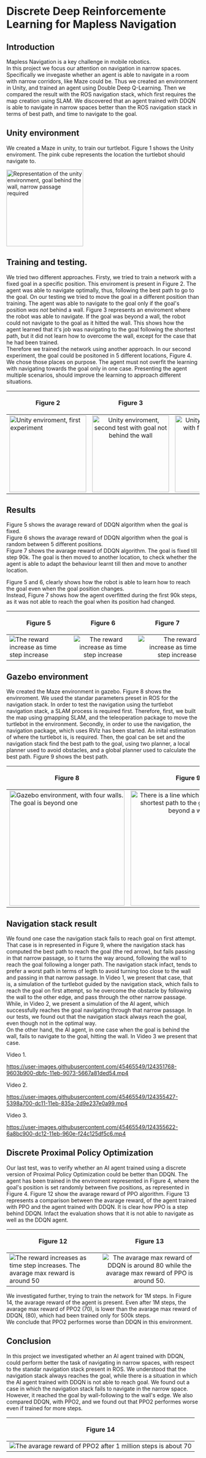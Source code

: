 # Discrete Deep Reinforcemente Learning for Mapless Navigation

## Introduction

Mapless Navigation is a key challenge in mobile robotics.  
In this project we focus our attention on navigation in narrow spaces.  
Specifically we invegaste whether an agent is able to navigate in a room with narrow corridors, like Maze could be. 
Thus we created an environment in Unity, and trained an agent using Double Deep Q-Learning. 
Then we compared the result with the ROS navigation stack, which first requires the map creation using SLAM. 
We discovered that an agent trained with DDQN is able to navigate in narrow spaces better than the ROS navigation stack in terms of best path, and time to navigate to the goal.  

## Unity environment 
We created a Maze in unity, to train our turtlebot. 
Figure 1 shows the Unity enviroment. 
The pink cube represents the location the turtlebot should navigate to. 

<img src="img/Figure1.png" width="200" alt="Representation of the unity environment, goal behind the wall, narrow passage required">



## Training and testing. 

We tried two different approaches. 
Firsty, we tried to train a network with a fixed goal in a specific position. This enviroment is present in Figure 2. 
The agent was able to navigate optimally, thus,  following the best path to go to the goal. 
On our testing we tried to move the goal in a different position than training. 
The agent was able to navigate to the goal only if the goal's position *was not* behind a wall. Figure 3 represents an enviroment where the robot was able to navigate. 
If the goal was beyond a wall, the robot could not navigate to the goal as it hitted the wall. 
This shows how the agent learned that it's job was navigating to the goal following the shortest path, but it did not learn how to overcome the wall, except for the case that he had been trained.  
Therefore we trained the network using another approach. In our second experiment, the goal could be positoned in 5 different locations, Figure 4. 
We chose those places on purpose. The agent must not overfit the learning with navigating towards the goal only in one case. Presenting the agent multiple scenarios, should improve the learning to approach different situations. 

| <p align="center">Figure 2</p>                                                   |                                      <p align="center">Figure 3</p>                                       |                                                                                 <p align="center">Figure 4</p> |
| -------------------------------------------------------------------------------- | :-------------------------------------------------------------------------------------------------------: | -------------------------------------------------------------------------------------------------------------: |
| <img src="img/Figure2.png" width="200" alt="Unity enviroment, first experiment"> | <img src="img/Figure3.png" width="200" alt="Unity enviroment, second test with goal not behind the wall"> | <img src="img/Figure4.png" width="200" alt="Unity enviroment, train with five different goals around the map"> |

## Results 

Figure 5 shows the avarage reward of DDQN algorithm when the goal is fixed.  
Figure 6 shows the avarage reward of DDQN algorithm when the goal is random between 5 different positions.  
Figure 7 shows the avarage reward of DDQN algorithm. The goal is fixed till step 90k. The goal is then moved to another location, to check whether the agent is able to adapt the behaviour learnt till then and move to another location.  
  
Figure 5 and 6, clearly shows how the robot is able to learn how to reach the goal even when the goal position changes.  
Instead, Figure 7 shows how the agent overfitted during the first 90k steps, as it was not able to reach the goal when its position had changed. 

| <p align="center">Figure 5</p>                                              |                       <p align="center">Figure 6</p>                        |                                              <p align="center">Figure 7</p> |
| --------------------------------------------------------------------------- | :-------------------------------------------------------------------------: | --------------------------------------------------------------------------: |
| <img src="img/Figure5.png" alt="The reward increase as time step increase"> | <img src="img/Figure6.png" alt="The reward increase as time step increase"> | <img src="img/Figure7.png" alt="The reward increase as time step increase"> |

## Gazebo environment 

We created the Maze environment in gazebo.
Figure 8 shows the envinroment.
We used the standar parameters preset in ROS for the navigation stack. 
In order to test the navigation using the turtlebot navigation stack, a SLAM process is required first.
Therefore, first, we  built the map using gmapping SLAM, and the teleoperation package to move the turtlebot in the environment.
Secondly, in order to use the navigation, the navigation package, which uses RVIz has been started.
An inital estimation of where the turtlebot is, is required.
Then, the goal can be set and the navigation stack find the best path to the goal, using  two planner, a local planner used to avoid obstacles, and a global planner used to calculate the best path. 
Figure 9 shows the best path.

| <p align="center">Figure 8</p>                                                                            |                                                   <p align="center">Figure 9</p>                                                    |
| --------------------------------------------------------------------------------------------------------- | :---------------------------------------------------------------------------------------------------------------------------------: |
| <img src="img/Figure8.png" width="300" alt="Gazebo environment, with four walls. The goal is beyond one"> | <img src="img/Figure9.png" width="300" alt="There is a line which represents the shortest path to the goal which is beyond a wall"> |

## Navigation stack result 

We found one case the navigation stack fails to reach goal on first attempt. 
That case is in represented in Figure 9, where the navigation stack has computed the best path to reach the goal (the red arrow), but fails passing in that narrow passage, so it turns the way around, following the wall to reach the goal following a longer path. 
The navigation stack infact, tends to prefer a worst path in terms of legth to avoid turning too close to the wall and passing in that narrow passage. 
In Video 1, we present that case, that is, a simulation of the turtlebot guided by the navigation stack, which fails to reach the goal on first attempt, so he overcome the obstacle by following the wall to the other edge, and pass through the other narrow passage. 
While, in Video 2, we present a simulation of the AI agent, which successfully reaches the goal navigating through that narrow passage. 
In our tests, we found out that the navigation stack always reach the goal, even though not in the optimal way.  
On the other hand, the AI agent, in one case when the goal is behind the wall, fails to navigate to the goal, hitting the wall.
In Video 3 we present that case. 

Video 1.

https://user-images.githubusercontent.com/45465549/124351768-9603b900-dbfc-11eb-9073-5667a81ded54.mp4 

Video 2. 

https://user-images.githubusercontent.com/45465549/124355427-5398a700-dc11-11eb-835a-2d9e237e0a99.mp4

Video 3.

https://user-images.githubusercontent.com/45465549/124355622-6a8bc900-dc12-11eb-960e-f24c125df5c6.mp4


## Discrete Proximal Policy Optimization

Our last test, was to verify whether an AI agent trained using a discrete version of Proximal Policy Optimization could be better than DDQN. 
The agent has been trained in the enviroment represented in Figure 4, where the goal's position is set randomly between five positions, as represented in Figure 4. 
Figure 12 show the avarage reward of PPO algorithm. 
Figure 13 represents a comparison between the avarage reward, of the agent trained with PPO and the agent trained with DDQN. 
It is clear how PPO is a step behind DDQN. Infact the evaluation shows that it is not able to navigate as well as the DDQN agent. 

| <p align="center">Figure 12</p>                                                                                     |                                                  <p align="center">Figure 13</p>                                                  |
| ------------------------------------------------------------------------------------------------------------------- | :-------------------------------------------------------------------------------------------------------------------------------: |
| <img src="img/Figure12.png" alt="The reward increases as time step increases. The avarage max reward is around 50"> | <img src="img/Figure13.png" alt="The avarage max reward of DDQN is around 80 while the avarage max reward of PPO is around 50. "> |

We investigated further, trying to train the network for 1M steps. 
In Figure 14, the avarage reward of the agent is present. 
Even after 1M steps, the avarage max reward of PPO2 (70), is lower than the avarage max reward of DDQN, (80), which had been trained only for 500k steps.  
We conclude that PPO2 performes worse than DDQN in this environment. 

## Conclusion

In this project we investigated whether an AI agent trained with DDQN, could perform better the task of navigating in narrow spaces, with respect to the standar navigation stack present in ROS. 
We understood that the navigation stack always reaches the goal, while there is a situation in which the AI agent trained with DDQN is not able to reach goal. 
We found out a case in which the navigation stack fails to navigate in the narrow space. However, it reached the goal by wall-following to the wall's edge. 
We also compared DDQN, with PPO2, and we found out that PPO2 performes worse even if trained for more steps. 

| <p align="center">Figure 14</p>                                                                 |
| ----------------------------------------------------------------------------------------------- |
| <img src="img/Figure14.png" alt="The avarage reward of PPO2 after 1 million steps is about 70"> |
